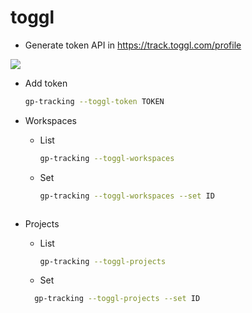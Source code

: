 # toggl 

* Generate token API in https://track.toggl.com/profile

![](token.png)

* Add token 

  ```bash
  gp-tracking --toggl-token TOKEN
  ```

* Workspaces
  * List
    ```bash
    gp-tracking --toggl-workspaces
    ```

  * Set
    ```bash
    gp-tracking --toggl-workspaces --set ID
  ```
  
* Projects
  * List
    ```bash
    gp-tracking --toggl-projects
    ```

  * Set
  ```bash
    gp-tracking --toggl-projects --set ID
  ```

